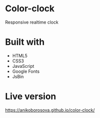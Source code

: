 # Color-clock
Responsive realtime clock
# Built with
- HTML5
- CSS3
- JavaScript
- Google Fonts
- JsBin
# Live version
https://anikoborosova.github.io/color-clock/
